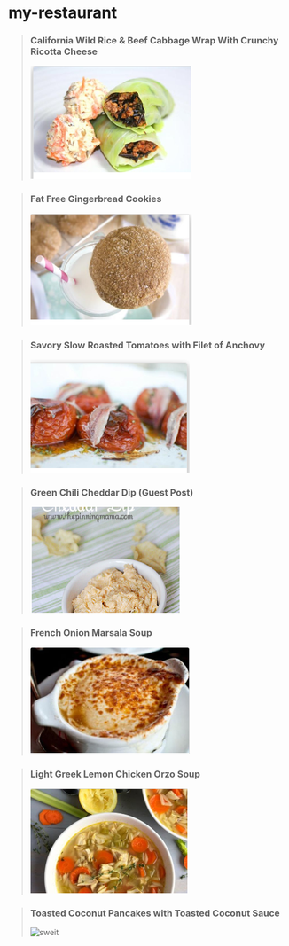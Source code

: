 # my-restaurant

> ### **California Wild Rice & Beef Cabbage Wrap With Crunchy Ricotta Cheese** 
>![sweit](./photo/Capture.PNG)

> ### **Fat Free Gingerbread Cookies** 
>![sweit](./photo/Capture1.PNG)

> ### **Savory Slow Roasted Tomatoes with Filet of Anchovy** 
>![sweit](./photo/Capture2.PNG)

> ### **Green Chili Cheddar Dip (Guest Post)** 
>![sweit](./photo/Capture3.PNG)

> ### **French Onion Marsala Soup** 
>![sweit](./photo/Capture4.PNG)

> ### **Light Greek Lemon Chicken Orzo Soup** 
>![sweit](./photo/Screenshot%202022-07-26%20215744.png)

> ### **Toasted Coconut Pancakes with Toasted Coconut Sauce**
>![sweit](./image/Screenshot%202022-07-26%20222253%2011.png)
